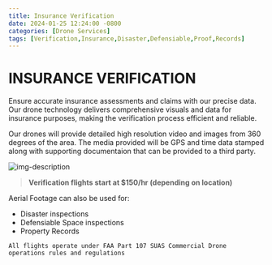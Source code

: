 ```yaml
---
title: Insurance Verification
date: 2024-01-25 12:24:00 -0800
categories: [Drone Services]
tags: [Verification,Insurance,Disaster,Defensiable,Proof,Records]
---
```


# INSURANCE VERIFICATION

Ensure accurate insurance assessments and claims with our precise data. Our drone technology delivers comprehensive visuals and data for insurance purposes, making the verification process efficient and reliable.

Our drones will provide detailed high resolution video and images from 360 degrees of the area.  The media provided will be GPS and time data stamped along with supporting documentaion that can be provided to a third party.

![img-description](https://media.discordapp.net/attachments/130873993543680000/1204114750124851241/IMG_3826.jpg?ex=65d38e3f&is=65c1193f&hm=c001f55909e03c162e20e539ba4e259e2a2c358a4edd136542b4c27245a13141&=&format=webp&width=591&height=332)

> **Verification flights start at $150/hr (depending on location)**

Aerial Footage can also be used for:
- Disaster inspections
- Defensiable Space inspections
- Property Records

`All flights operate under FAA Part 107 SUAS Commercial Drone operations rules and regulations`